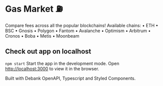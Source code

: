 # Gas Market ⛽

Compare fees across all the popular blockchains!
Available chains: 
• ETH
• BSC
• Gnosis
• Polygon
• Fantom
• Avalanche
• Optimism
• Arbitrum
• Cronos
• Boba
• Metis
• Moonbeam

## Check out app on localhost

`npm start`
Start the app in the development mode.
Open [http://localhost:3000](http://localhost:3000) to view it in the browser.

Built with Debank OpenAPI, Typescript and Styled Components.

